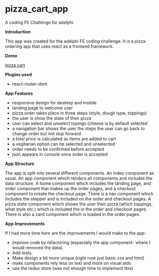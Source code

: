 # pizza_cart_app
 A coding FE Challenge for adelphi

**Introduction**

This app was created for the adelphi FE coding challenge. It is a pizza ordering app that uses react as a frontend framework. 

**Demo**

[pizza cart](https://pizza-cart.proctor-webworks.com/)

**Plugins used**
* react-router-dom

**App Features**
* responsive design for desktop and mobile
* landing page to welcome user
* pizza order takes place in three steps (style, dough type, toppings)
* the user is show the state of their pizza
* user can select and unselect topings (cheese is by default selected
* a navigation bar shows the user the steps the user can go back to change order but not skip forward
* a total price is calculated as items are added to cart
* a vegitarian option can be selected and unselected
* order needs to be confirmed before accepted
* json appears in console once order is accepted

**App Structure**

The app is split into several different components. An index component as usual. An app component which renders all components and includes the data structure. A home component which includes the landing page, and order component that makes up the order pages, and a checkout component to create the checkout page. There is a nav component which includes the stepper and is included on the order and checkout pages. A pizza state component which shows the user their pizza (which toppings, what style etc.) which is included the in the order and checkout pages. There is also a card component which is loaded in the order pages. 

**App Improvements**

If I had more time here are the improvements I would make to the app: 
* Improve code by refactoring (especially the app component- where I would removed the data). 
* Add tests.
* Make design a bit more unique (right now just basic css and html)
* make components rely less on text and more on visual aids
* use the redux store (was not enough time to implement this)

